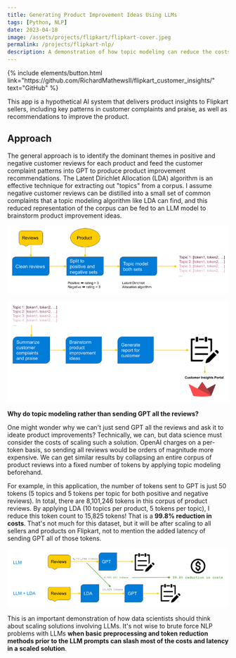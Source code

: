 ```yaml
---
title: Generating Product Improvement Ideas Using LLMs
tags: [Python, NLP]
date: 2023-04-18
image: /assets/projects/flipkart/flipkart-cover.jpeg
permalink: /projects/flipkart-nlp/
description: A demonstration of how topic modeling can reduce the costs associated with GPT3.5 requests for a system that analyzes customer reviews to generate product improvement recommendations.
---
```


<p class="text-center">
{% include elements/button.html link="https://github.com/RichardMathewsII/flipkart_customer_insights/" text="GitHub" %}
</p>

This app is a hypothetical AI system that delivers product insights to Flipkart sellers, including key patterns in customer complaints and praise, as well as recommendations to improve the product.

## Approach
The general approach is to identify the dominant themes in positive and negative customer reviews for each product and feed the customer complaint patterns into GPT to produce product improvement recommendations. The Latent Dirichlet Allocation (LDA) algorithm is an effective technique for extracting out "topics" from a corpus. I assume negative customer reviews can be distilled into a small set of common complaints that a topic modeling algorithm like LDA can find, and this reduced representation of the corpus can be fed to an LLM model to brainstorm product improvement ideas.

![](/assets/projects/flipkart/workflow_I.png)

![](/assets/projects/flipkart/workflow_II.png)

**Why do topic modeling rather than sending GPT all the reviews?**

One might wonder why we can't just send GPT all the reviews and ask it to ideate product improvements? Technically, we can, but data science must consider the costs of scaling such a solution. OpenAI charges on a per-token basis, so sending all reviews would be orders of magnitude more expensive. We can get similar results by collapsing an entire corpus of product reviews into a fixed number of tokens by applying topic modeling beforehand. 

For example, in this application, the number of tokens sent to GPT is just 50 tokens (5 topics and 5 tokens per topic for both positive and negative reviews). In total, there are 8,101,246 tokens in this corpus of product reviews. By applying LDA (10 topics per product, 5 tokens per topic), I reduce this token count to 15,825 tokens! That is a **99.8% reduction in costs**. That's not much for this dataset, but it will be after scaling to all sellers and products on Flipkart, not to mention the added latency of sending GPT all of those tokens.

![](/assets/projects/flipkart/cost_reduction.png)

This is an important demonstration of how data scientists should think about scaling solutions involving LLMs. It's not wise to brute force NLP problems with LLMs **when basic preprocessing and token reduction methods prior to the LLM prompts can slash most of the costs and latency in a scaled solution**.
